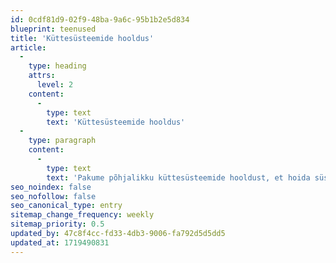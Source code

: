 ```yaml
---
id: 0cdf81d9-02f9-48ba-9a6c-95b1b2e5d834
blueprint: teenused
title: 'Küttesüsteemide hooldus'
article:
  -
    type: heading
    attrs:
      level: 2
    content:
      -
        type: text
        text: 'Küttesüsteemide hooldus'
  -
    type: paragraph
    content:
      -
        type: text
        text: 'Pakume põhjalikku küttesüsteemide hooldust, et hoida süsteemi töökorras ja pikendada selle eluiga.'
seo_noindex: false
seo_nofollow: false
seo_canonical_type: entry
sitemap_change_frequency: weekly
sitemap_priority: 0.5
updated_by: 47c8f4cc-fd33-4db3-9006-fa792d5d5dd5
updated_at: 1719490831
---
```

